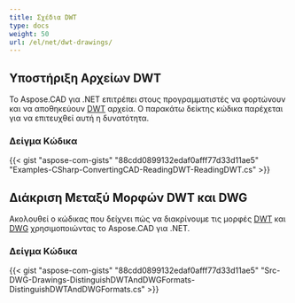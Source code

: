 ```yaml
---
title: Σχέδια DWT
type: docs
weight: 50
url: /el/net/dwt-drawings/
---
```


## **Υποστήριξη Αρχείων DWT**

Το Aspose.CAD για .NET επιτρέπει στους προγραμματιστές να φορτώνουν και να αποθηκεύουν [DWT](https://docs.fileformat.com/cad/dwt/) αρχεία. Ο παρακάτω δείκτης κώδικα παρέχεται για να επιτευχθεί αυτή η δυνατότητα.

### Δείγμα Κώδικα

{{< gist "aspose-com-gists" "88cdd0899132edaf0afff77d33d11ae5" "Examples-CSharp-ConvertingCAD-ReadingDWT-ReadingDWT.cs" >}}

## **Διάκριση Μεταξύ Μορφών DWT και DWG**

Ακολουθεί ο κώδικας που δείχνει πώς να διακρίνουμε τις μορφές [DWT](https://docs.fileformat.com/cad/dwt/) και [DWG](https://docs.fileformat.com/cad/dwg/) χρησιμοποιώντας το Aspose.CAD για .NET.

### Δείγμα Κώδικα

{{< gist "aspose-com-gists" "88cdd0899132edaf0afff77d33d11ae5" "Src-DWG-Drawings-DistinguishDWTAndDWGFormats-DistinguishDWTAndDWGFormats.cs" >}}
